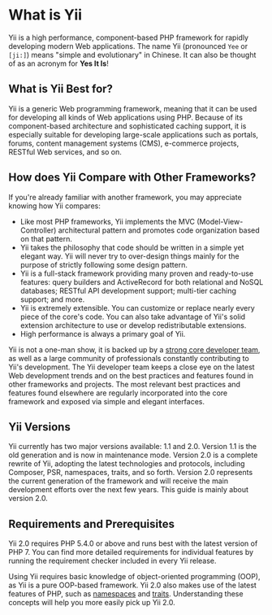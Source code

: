 What is Yii
===========

Yii is a high performance, component-based PHP framework for rapidly developing modern Web applications.
The name Yii (pronounced `Yee` or `[ji:]`) means "simple and evolutionary" in Chinese. It can also
be thought of as an acronym for **Yes It Is**!


What is Yii Best for?
---------------------

Yii is a generic Web programming framework, meaning that it can be used for developing all kinds
of Web applications using PHP. Because of its component-based architecture and sophisticated caching
support, it is especially suitable for developing large-scale applications such as portals, forums, content
management systems (CMS), e-commerce projects, RESTful Web services, and so on.


How does Yii Compare with Other Frameworks?
-------------------------------------------

If you're already familiar with another framework, you may appreciate knowing how Yii compares:

- Like most PHP frameworks, Yii implements the MVC (Model-View-Controller) architectural pattern and promotes code
  organization based on that pattern.
- Yii takes the philosophy that code should be written in a simple yet elegant way. Yii will never try to
  over-design things mainly for the purpose of strictly following some design pattern.
- Yii is a full-stack framework providing many proven and ready-to-use features: query builders
  and ActiveRecord for both relational and NoSQL databases; RESTful API development support; multi-tier
  caching support; and more.
- Yii is extremely extensible. You can customize or replace nearly every piece of the core's code. You can also
  take advantage of Yii's solid extension architecture to use or develop redistributable extensions.
- High performance is always a primary goal of Yii.

Yii is not a one-man show, it is backed up by a [strong core developer team](http://www.yiiframework.com/team/), as well as a large community
of professionals constantly contributing to Yii's development. The Yii developer team
keeps a close eye on the latest Web development trends and on the best practices and features
found in other frameworks and projects. The most relevant best practices and features found elsewhere are regularly incorporated into the core framework and exposed
via simple and elegant interfaces.


Yii Versions
------------

Yii currently has two major versions available: 1.1 and 2.0. Version 1.1 is the old generation and is now in maintenance mode. Version 2.0 is a complete rewrite of Yii, adopting the latest
technologies and protocols, including Composer, PSR, namespaces, traits, and so forth. Version 2.0 represents the current
generation of the framework and will receive the main development efforts over the next few years.
This guide is mainly about version 2.0.


Requirements and Prerequisites
------------------------------

Yii 2.0 requires PHP 5.4.0 or above and runs best with the latest version of PHP 7. You can find more detailed
requirements for individual features by running the requirement checker included in every Yii release.

Using Yii requires basic knowledge of object-oriented programming (OOP), as Yii is a pure OOP-based framework.
Yii 2.0 also makes use of the latest features of PHP, such as [namespaces](https://php.net/manual/en/language.namespaces.php)
and [traits](https://php.net/manual/en/language.oop5.traits.php). Understanding these concepts will help
you more easily pick up Yii 2.0.

